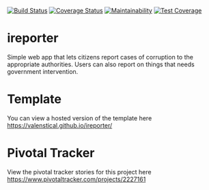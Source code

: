 [![Build Status](https://travis-ci.org/valenstical/ireporter.svg?branch=develop)](https://travis-ci.org/valenstical/ireporter)
[![Coverage Status](https://coveralls.io/repos/github/valenstical/ireporter/badge.svg?branch=develop)](https://coveralls.io/github/valenstical/ireporter?branch=develop)
[![Maintainability](https://api.codeclimate.com/v1/badges/cc83bc74765efd66a6cc/maintainability)](https://codeclimate.com/github/valenstical/ireporter/maintainability)
[![Test Coverage](https://api.codeclimate.com/v1/badges/cc83bc74765efd66a6cc/test_coverage)](https://codeclimate.com/github/valenstical/ireporter/test_coverage)
# ireporter
Simple web app that lets citizens report cases of corruption to the appropriate authorities. Users can also report on things that needs government intervention.

# Template
You can view a hosted version of the template here https://valenstical.github.io/ireporter/

# Pivotal Tracker
View the pivotal tracker stories for this project here https://www.pivotaltracker.com/projects/2227161
